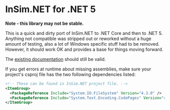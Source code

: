 # InSim.NET for .NET 5

**Note - this library may not be stable.**

This is a quick and dirty port of InSim.NET to .NET Core and then to .NET 5. Anything not compatible was stripped out or reworked without a huge amount of testing, also a lot of Windows specific stuff had to be removed. However, it should work OK and provides a base for things moving forward.

The [existing documentation](https://github.com/alexmcbride/insimdotnet/wiki) should still be valid.

If you get errors at runtime about missing assemblies, make sure your project's csproj file has the two following dependencies listed:
```xml
<!-- These can be found in InSim.NET project file. -->
<ItemGroup>
  <PackageReference Include="System.IO.FileSystem" Version="4.3.0" />
  <PackageReference Include="System.Text.Encoding.CodePages" Version="4.5.1" />
</ItemGroup>
```

